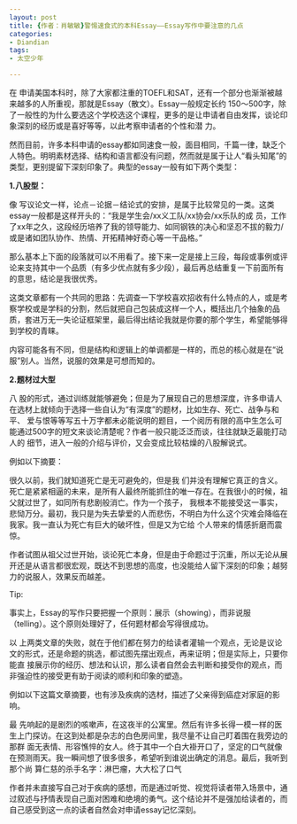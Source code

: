 ```yaml
---
layout: post
title: {作者：肖敏敏}警惕速食式的本科Essay——Essay写作中要注意的几点
categories:
- Diandian
tags:
- 太空少年

---
```

在 申请美国本科时，除了大家都注重的TOEFL和SAT，还有一个部分也渐渐被越来越多的人所重视，那就是Essay（散文）。Essay一般规定长约 150～500字，除了一般性的为什么要选这个学校选这个课程，更多的是让申请者自由发挥，谈论印象深刻的经历或是喜好等等，以此考察申请者的个性和潜 力。
<p>然而目前，许多本科申请的essay都如同速食一般，面目相同，千篇一律，缺乏个人特色。明明素材选择、结构和语言都没有问题，然而就是属于让人“看头知尾”的类型，更别提留下深刻印象了。典型的essay一般有如下两个类型：</p>
<p><strong>1.八股型：</strong></p>
<p>像 写议论文一样，论点－论据－结论式的安排，是属于比较常见的一类。这类essay一般都是这样开头的：“我是学生会/xx义工队/xx协会/xx乐队的成 员，工作了xx年之久，这段经历培养了我的领导能力、如同钢铁的决心和坚忍不拔的毅力/或是诸如团队协作、热情、开拓精神好奇心等一干品格。”</p>
<p>那么基本上下面的段落就可以不用看了。接下来一定是接上三段，每段或事例或评论来支持其中一个品质（有多少优点就有多少段），最后再总结重复一下前面所有的意思，结论是我很优秀。</p>
<p>这类文章都有一个共同的思路：先调查一下学校喜欢招收有什么特点的人，或是考察学校或是学科的分割，然后就把自己包装成这样一个人，概括出几个抽象的品质，套进万无一失论证框架里，最后得出结论我就是你要的那个学生，希望能够得到学校的青睐。</p>
<p>内容可能各有不同，但是结构和逻辑上的单调都是一样的，而总的核心就是在“说服”别人。当然，说服的效果是可想而知的。</p>
<p><strong>2.题材过大型</strong></p>
<p>八 股的形式，通过训练就能够避免；但是为了展现自己的思想深度，许多申请人在选材上就倾向于选择一些自认为“有深度”的题材，比如生存、死亡、战争与和平、 爱与恨等等写五十万字都未必能说明的题目，一个阅历有限的高中生怎么可能通过500字的短文来谈论清楚呢？作者一般只能泛泛而谈，往往就缺乏最能打动人的 细节，进入一般的介绍与评价，又会变成比较枯燥的八股解说式。</p>
<p>例如以下摘要：</p>
<p>很久以前，我们就知道死亡是无可避免的，但是我 们并没有理解它真正的含义。死亡是紧紧相逼的未来，是所有人最终所能抓住的唯一存在。在我很小的时候，祖父就过世了，如同所有悲剧般消亡。作为一个孩子， 我根本不能接受这一事实，悲恸万分。最初，我只是为失去挚爱的人而悲伤，不明白为什么这个灾难会降临在我家。我一直认为死亡有巨大的破坏性，但是又为它给 个人带来的情感折磨而震惊。</p>
<p>作者试图从祖父过世开始，谈论死亡本身，但是由于命题过于沉重，所以无论从展开还是从语言都很宏观，既达不到思想的高度，也没能给人留下深刻的印象；越努力的说服人，效果反而越差。</p>
<p>Tip:</p>
<p>事实上，Essay的写作只要把握一个原则：展示（showing），而非说服（telling）。这个原则处理好了，任何题材都会写得很成功。</p>
<p>以 上两类文章的失败，就在于他们都在努力的给读者灌输一个观点，无论是议论文的形式，还是命题的挑选，都试图先摆出观点，再来证明；但是实际上，只要你能直 接展示你的经历、想法和认识，那么读者自然会去判断和接受你的观点，而非强迫性的接受更有助于阅读的顺利和印象的塑造。</p>
<p>例如以下这篇文章摘要，也有涉及疾病的选材，描述了父亲得到癌症对家庭的影响。</p>
<p>最 先响起的是剧烈的咳嗽声，在这夜半的公寓里。然后有许多长得一模一样的医生上门探访。在这到处都是杂志的白色房间里，我尽量不让自己盯着围在我旁边的那群 面无表情、形容憔悴的女人。终于其中一个白大褂开口了，坚定的口气就像在预测雨天。我一瞬间想了很多很多，希望听到谁说出确定的消息。最后，我听到那个尚 算仁慈的杀手名字：淋巴瘤，大大松了口气</p>
<p>作者并未直接写自己对于疾病的感想，而是通过听觉、视觉将读者带入场景中，通过叙述与抒情表现自己面对困难和绝境的勇气。这个结论并不是强加给读者的，而自己感受到这一点的读者自然会对申请essay记忆深刻。</p>